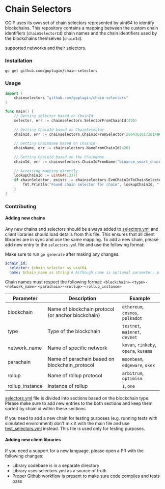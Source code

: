 # Chain Selectors

CCIP uses its own set of chain selectors represented by uint64 to identify blockchains. This repository contains a
mapping between the custom chain identifiers (`chainSelectorId`) chain names and the chain identifiers
used by the blockchains themselves (`chainId`).

supported networks and their selectors.

### Installation

`go get github.com/goplugin/chain-selectors`

### Usage

```go
import (
    chainselectors "github.com/goplugin/chain-selectors"
)

func main() {
    // Getting selector based on ChainId
    selector, err := chainselectors.SelectorFromChainId(420)
    
    // Getting ChainId based on ChainSelector
    chainId, err := chainselectors.ChainIdFromSelector(2664363617261496610)
    
    // Getting ChainName based on ChainId
    chainName, err := chainselectors.NameFromChainId(420)
    
    // Getting ChainId based on the ChainName
    chainId, err := chainselectors.ChainIdFromName("binance_smart_chain-testnet")
    
    // Accessing mapping directly
    lookupChainId := uint64(1337)
    if chainSelector, exists := chainselectors.EvmChainIdToChainSelector()[lookupChainId]; exists {
        fmt.Println("Found chain selector for chain", lookupChainId, ":", chainSelector)
    }
}
```

### Contributing

#### Adding new chains

Any new chains and selectors should be always added to [selectors.yml](selectors.yml) and client libraries should load
details from this file. This ensures that all client libraries are in sync and use the same mapping.
To add a new chain, please add new entry to the `selectors.yml` file and use the following format:

Make sure to run `go generate` after making any changes.

```yaml
$chain_id:
  selector: $chain_selector as uint64
  name: $chain_name as string # Although name is optional parameter, please provide it and respect the format described below
```

Chain names must respect the following format:
`<blockchain>-<type>-<network_name>-<parachain>-<rollup>-<rollup_instance>`

| Parameter | Description | Example                       |
| --- | --- |-------------------------------|
| blockchain | Name of blockchain protocol (or anchor blockchain) | `ethereum`, `cosmos`, `polkadot`    |
| type | Type of the blockchain | `testnet`, `mainnet`, `devnet`      |
| network_name | Name of specific network | `kovan`, `rinkeby`, `opera`, `kusama` |
| parachain | Name of parachain based on blockchain_protocol | `moonbeam`, `edgeware`, `okex`      |
| rollup | Name of rollup protocol | `arbitrum`, `optimism`            |
| rollup_instance | Instance of rollup | `1`, `one`                        |


[selectors.yml](selectors.yml) file is divided into sections based on the blockchain type. 
Please make sure to add new entries to the both sections and keep them sorted by chain id within these sections.

If you need to add a new chain for testing purposes (e.g. running tests with simulated environment) don't mix it with
the main file and use [test_selectors.yml](test_selectors.yml) instead. This file is used only for testing purposes.

#### Adding new client libraries

If you need a support for a new language, please open a PR with the following changes:

- Library codebase is in a separate directory
- Library uses selectors.yml as a source of truth
- Proper Github workflow is present to make sure code compiles and tests pass

